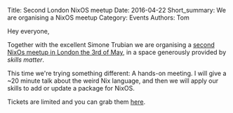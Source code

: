 Title: Second London NixOS meetup
Date: 2016-04-22
Short_summary: We are organising a NixOS meetup
Category: Events
Authors: Tom

Hey everyone,

Together with the excellent Simone Trubian we are organising a [second NixOs meetup in London the 3rd of May](https://skillsmatter.com/meetups/7926-london-nixos-user-group), in a space generously provided by <i>skills matter</i>.

This time we're trying something different: A hands-on meeting. I will give a ~20 minute talk about the weird Nix language, and then we will apply our skills to add or update a package for NixOS.

Tickets are limited and you can grab them [here](https://skillsmatter.com/meetups/7926-london-nixos-user-group).
<!-- PELICAN_END_SUMMARY -->
